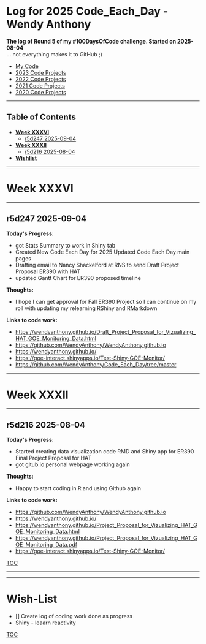 # Log for 2025 Code_Each_Day - Wendy Anthony

**The log of Round 5 of my #100DaysOfCode challenge. Started on 2025-08-04**  
 ... not everything makes it to GitHub ;)
- [My Code](https://github.com/WendyAnthony/Code_Each_Day/tree/master/My_Code)
- [2023 Code Projects](https://github.com/WendyAnthony/Code_Each_Day/blob/master/Code-Projects-2023.md)
- [2022 Code Projects](https://github.com/WendyAnthony/Code_Each_Day/blob/master/Code-Projects-2022.md)
- [2021 Code Projects](https://github.com/WendyAnthony/Code_Each_Day/blob/master/Code-Projects-2021.md)
- [2020 Code Projects](https://github.com/WendyAnthony/Code_Each_Day/blob/master/Code-Projects-2020.md)

***
## Table of Contents  <a name="toc"/></a>
- **[Week XXXVI](#weekxxxvi)**    
  - [r5d247 2025-09-04](#r5d247)
- **[Week XXXII](#weekxxxii)**    
  - [r5d216 2025-08-04](#r5d216)
- **[Wishlist](#wishlist)**  


***
# Week XXXVI <a name="weekxxxvi"/></a>
***
## r5d247 2025-09-04 <a name="r5d2467"/></a>
**Today's Progress**: 
- got Stats Summary to work in Shiny tab
- Created New Code Each Day for 2025 Updated Code Each Day main pages
- Drafting email to Nancy Shackelford at RNS to send Draft Project Proposal ER390 with HAT
- updated Gantt Chart for ER390 proposed timeline

**Thoughts:** 
- I hope I can get approval for Fall ER390 Project so I can continue on my roll with updating my relearning RShiny and RMarkdown

**Links to code work:** 
- https://wendyanthony.github.io/Draft_Project_Proposal_for_Vizualizing_HAT_GOE_Monitoring_Data.html
- https://github.com/WendyAnthony/WendyAnthony.github.io
- https://wendyanthony.github.io/
- https://goe-interact.shinyapps.io/Test-Shiny-GOE-Monitor/
- https://github.com/WendyAnthony/Code_Each_Day/tree/master


***
# Week XXXII <a name="weekxxxii"/></a>
***
## r5d216 2025-08-04 <a name="r5d216"/></a>
**Today's Progress**: 
- Started creating data visualization code RMD and Shiny app for ER390 Final Project Proposal for HAT
- got gitub.io personal webpage working again

**Thoughts:** 
- Happy to start coding in R and using Github again

**Links to code work:** 
- https://github.com/WendyAnthony/WendyAnthony.github.io
- https://wendyanthony.github.io/
- https://wendyanthony.github.io/Project_Proposal_for_Vizualizing_HAT_GOE_Monitoring_Data.html
- https://wendyanthony.github.io/Project_Proposal_for_Vizualizing_HAT_GOE_Monitoring_Data.pdf
- https://goe-interact.shinyapps.io/Test-Shiny-GOE-Monitor/

[TOC](#toc)

***  
***
# Wish-List <a name="wishlist"/>  
- [] Create log of coding work done as progress
- Shiny - leaarn reactivity

[TOC](#toc)
